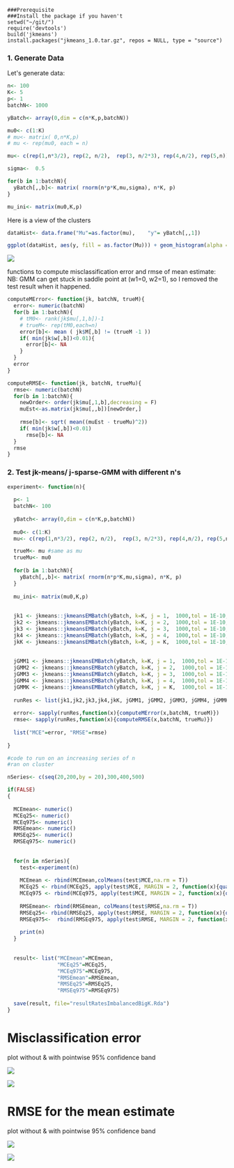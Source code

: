     ###Prerequisite
    ###Install the package if you haven't
    setwd("~/git/")
    require('devtools')
    build('jkmeans')
    install.packages("jkmeans_1.0.tar.gz", repos = NULL, type = "source")

### 1. Generate Data

Let's generate data:

``` r
n<- 100
K<- 5
p<- 1
batchN<- 1000

yBatch<- array(0,dim = c(n*K,p,batchN))

mu0<- c(1:K)
# mu<- matrix( 0,n*K,p)
# mu <- rep(mu0, each = n)

mu<- c(rep(1,n*3/2), rep(2, n/2),  rep(3, n/2*3), rep(4,n/2), rep(5,n))

sigma<-  0.5

for(b in 1:batchN){
  yBatch[,,b]<- matrix( rnorm(n*p*K,mu,sigma), n*K, p)
}

mu_ini<- matrix(mu0,K,p)
```

Here is a view of the clusters

``` r
dataHist<- data.frame("Mu"=as.factor(mu),    "y"= yBatch[,,1])

ggplot(dataHist, aes(y, fill = as.factor(Mu))) + geom_histogram(alpha = 0.2,bins = 30,  position="identity")
```

![](convergenceRatesImbalancedBigK_files/figure-markdown_github/unnamed-chunk-3-1.png)

functions to compute misclassification error and rmse of mean estimate: NB: GMM can get stuck in saddle point at (w1=0, w2=1), so I removed the test result when it happened.

``` r
computeMError<- function(jk, batchN, trueM){
  error<- numeric(batchN)
  for(b in 1:batchN){
    # tM0<- rank(jk$mu[,1,b])-1
    # trueM<- rep(tM0,each=n)
    error[b]<- mean ( jk$M[,b] != (trueM -1 ))
    if( min(jk$w[,b])<0.01){
      error[b]<- NA
    }
  }
  error
}

computeRMSE<- function(jk, batchN, trueMu){
  rmse<- numeric(batchN)
  for(b in 1:batchN){
    newOrder<- order(jk$mu[,1,b],decreasing = F)
    muEst<-as.matrix(jk$mu[,,b])[newOrder,]
    
    rmse[b]<- sqrt( mean((muEst - trueMu)^2))
    if( min(jk$w[,b])<0.01)
      rmse[b]<- NA
  }
  rmse
}
```

### 2. Test jk-means/ j-sparse-GMM with different n's

``` r
experiment<- function(n){
  
  p<- 1
  batchN<- 100
  
  yBatch<- array(0,dim = c(n*K,p,batchN))
  
  mu0<- c(1:K)
  mu<- c(rep(1,n*3/2), rep(2, n/2),  rep(3, n/2*3), rep(4,n/2), rep(5,n))

  trueM<- mu #same as mu
  trueMu<- mu0
  
  for(b in 1:batchN){
    yBatch[,,b]<- matrix( rnorm(n*p*K,mu,sigma), n*K, p)
  }
  
  mu_ini<- matrix(mu0,K,p)
  
  
  jk1 <- jkmeans::jkmeansEMBatch(yBatch, k=K, j = 1,  1000,tol = 1E-10,useKmeansIni = F, meansIni = mu_ini, fixW = T,sigma2_ini = sigma^2)
  jk2 <- jkmeans::jkmeansEMBatch(yBatch, k=K, j = 2,  1000,tol = 1E-10,useKmeansIni = F, meansIni = mu_ini, fixW = T,sigma2_ini = sigma^2)
  jk3 <- jkmeans::jkmeansEMBatch(yBatch, k=K, j = 3,  1000,tol = 1E-10,useKmeansIni = F, meansIni = mu_ini, fixW = T,sigma2_ini = sigma^2)
  jk4 <- jkmeans::jkmeansEMBatch(yBatch, k=K, j = 4,  1000,tol = 1E-10,useKmeansIni = F, meansIni = mu_ini, fixW = T,sigma2_ini = sigma^2)
  jkK <- jkmeans::jkmeansEMBatch(yBatch, k=K, j = K,  1000,tol = 1E-10,useKmeansIni = F, meansIni = mu_ini, fixW = T,sigma2_ini = sigma^2)
  
  
  jGMM1 <- jkmeans::jkmeansEMBatch(yBatch, k=K, j = 1,  1000,tol = 1E-10,useKmeansIni = F, meansIni = mu_ini, fixW = F,sigma2_ini = sigma^2)
  jGMM2 <- jkmeans::jkmeansEMBatch(yBatch, k=K, j = 2,  1000,tol = 1E-10,useKmeansIni = F, meansIni = mu_ini, fixW = F,sigma2_ini = sigma^3)
  jGMM3 <- jkmeans::jkmeansEMBatch(yBatch, k=K, j = 3,  1000,tol = 1E-10,useKmeansIni = F, meansIni = mu_ini, fixW = F,sigma2_ini = sigma^2)
  jGMM4 <- jkmeans::jkmeansEMBatch(yBatch, k=K, j = 4,  1000,tol = 1E-10,useKmeansIni = F, meansIni = mu_ini, fixW = F,sigma2_ini = sigma^2)
  jGMMK <- jkmeans::jkmeansEMBatch(yBatch, k=K, j = K,  1000,tol = 1E-10,useKmeansIni = F, meansIni = mu_ini, fixW = F,sigma2_ini = sigma^2)
  
  runRes <- list(jk1,jk2,jk3,jk4,jkK, jGMM1, jGMM2, jGMM3, jGMM4, jGMMK)
  
  error<- sapply(runRes,function(x){computeMError(x,batchN, trueM)})
  rmse<- sapply(runRes,function(x){computeRMSE(x,batchN, trueMu)})
  
  list("MCE"=error, "RMSE"=rmse)
  
}
```

``` r
#code to run on an increasing series of n
#ran on cluster

nSeries<- c(seq(20,200,by = 20),300,400,500)

if(FALSE)
{
  
  MCEmean<- numeric()
  MCEq25<- numeric()
  MCEq975<- numeric()
  RMSEmean<- numeric()
  RMSEq25<- numeric()
  RMSEq975<- numeric()
  
  
  for(n in nSeries){
    test<-experiment(n)
    
    MCEmean <- rbind(MCEmean,colMeans(test$MCE,na.rm = T))
    MCEq25 <- rbind(MCEq25, apply(test$MCE, MARGIN = 2, function(x){quantile(x,probs = 0.025,na.rm = T)}))
    MCEq975 <- rbind(MCEq975, apply(test$MCE, MARGIN = 2, function(x){quantile(x,probs = 0.975,na.rm = T)}))
    
    RMSEmean<- rbind(RMSEmean, colMeans(test$RMSE,na.rm = T))
    RMSEq25<- rbind(RMSEq25, apply(test$RMSE, MARGIN = 2, function(x){quantile(x,probs = 0.025,na.rm = T)}))
    RMSEq975<-  rbind(RMSEq975, apply(test$RMSE, MARGIN = 2, function(x){quantile(x,probs = 0.975,na.rm = T)}))
    
    print(n)
  }
  
  
  result<- list("MCEmean"=MCEmean,
                "MCEq25"=MCEq25,
                "MCEq975"=MCEq975,
                "RMSEmean"=RMSEmean,
                "RMSEq25"=RMSEq25,
                "RMSEq975"=RMSEq975)
  
  save(result, file="resultRatesImbalancedBigK.Rda")
}
```

Misclassification error
=======================

plot without & with pointwise 95% confidence band

![](convergenceRatesImbalancedBigK_files/figure-markdown_github/unnamed-chunk-8-1.png)

![](convergenceRatesImbalancedBigK_files/figure-markdown_github/unnamed-chunk-9-1.png)

RMSE for the mean estimate
==========================

plot without & with pointwise 95% confidence band

![](convergenceRatesImbalancedBigK_files/figure-markdown_github/unnamed-chunk-10-1.png)

![](convergenceRatesImbalancedBigK_files/figure-markdown_github/unnamed-chunk-11-1.png)
